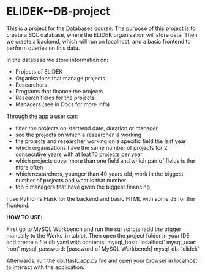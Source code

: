 # ELIDEK--DB-project
This is a project for the Databases course. The purpose of this project is to create a SQL database, where the ELIDEK organisation will store data. Then we create a backend, which will run on localhost, and a basic frontend to perform queries on this data.

In the database we store information on:
- Projects of ELIDEK
- Organisations that manage projects
- Researchers
- Programs that finance the projects
- Research fields for the projects
- Managers
(see in Docs for more info)

Through the app a user can:

- filter the projects on start/end date, duration or manager
- see the projects on which a researcher is working
- the projects and researcher working on a specific field the last year
- which organisations have the same number of projects for 2 consecutive years with at leat 10 projects per year
- which projects cover more than one field and which pair of fields is the more often
- which researchers, younger than 40 years old, work in the biggest number of projects and what is that number
- top 5 managers that have given the biggest financing

I use Python's Flask for the backend and basic HTML with some JS for the frontend.

  **HOW TO USE:**
  
First go to MySQL Workbench and run the sql scripts (add the trigger manually to the Works_in table).
Then open the project folder in your IDE and create a file db.yaml with contents:
mysql_host: 'localhost'
mysql_user: 'root'
mysql_password: [password of MySQL Workbench]
mysql_db: 'elidek'

Afterwards, run the db_flask_app.py file and open your browser in localhost to interact with the application.
